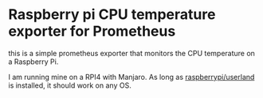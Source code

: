 # Raspberry pi CPU temperature exporter for Prometheus

this is a simple prometheus exporter that monitors the CPU temperature on a Raspberry Pi.

I am running mine on a RPI4 with Manjaro. As long as [raspberrypi/userland](https://github.com/raspberrypi/userland) is installed, it should work on any OS.
